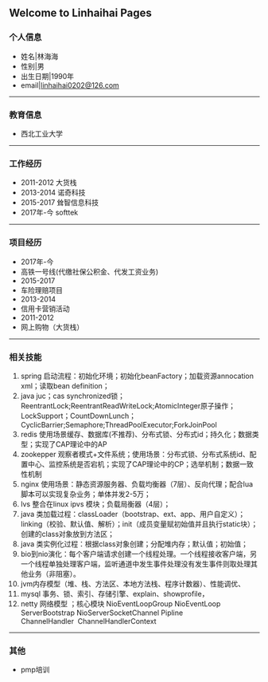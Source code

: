 ## Welcome to Linhaihai Pages
### 个人信息
- 姓名|林海海  
- 性别|男  
- 出生日期|1990年
- email|linhaihai0202@126.com
* * *
### 教育信息
- 西北工业大学
* * *
### 工作经历
- 2011-2012 大货栈
- 2013-2014 诺奇科技
- 2015-2017 耸智信息科技  
- 2017年-今 softtek
* * *
### 项目经历
- 2017年-今
- 高铁一号线(代缴社保公积金、代发工资业务)
- 2015-2017
- 车险理赔项目
- 2013-2014
- 信用卡营销活动
- 2011-2012
- 网上购物（大货栈）
* * *
### 相关技能
1. spring 启动流程：初始化环境；初始化beanFactory；加载资源annocation xml；读取bean definition；
2. java juc；cas synchronized锁；ReentrantLock;ReentrantReadWriteLock;AtomicInteger原子操作；LockSupport；CountDownLunch；CyclicBarrier;Semaphore;ThreadPoolExecutor;ForkJoinPool
3. redis 使用场景缓存、数据库(不推荐)、分布式锁、分布式id；持久化；数据类型；实现了CAP理论中的AP
4. zookepper 观察者模式+文件系统；使用场景：分布式锁、分布式系统id、配置中心、监控系统是否宕机；实现了CAP理论中的CP；选举机制；数据一致性机制
5. nginx 使用场景：静态资源服务器、负载均衡器（7层）、反向代理；配合lua脚本可以实现复杂业务；单体并发2-5万；
6. lvs 整合在linux ipvs 模块；负载局衡器（4层）；
7. java 类加载过程：classLoader（bootstrap、ext、app、用户自定义）；linking（校验、默认值、解析）；init（成员变量赋初始值并且执行static块）；创建的class对象放到方法区；
8. java 类实例化过程：根据class对象创建；分配堆内存；默认值；初始值；
9. bio到nio演化：每个客户端请求创建一个线程处理。一个线程接收客户端，另一个线程单独处理客户端，监听通道中发生事件处理没有发生事件则取处理其他业务（非阻塞）。
10. jvm内存模型（堆、栈、方法区、本地方法栈、程序计数器）、性能调优、
11. mysql 事务、锁、索引、存储引擎、explain、showprofile，
12. netty 网络模型 ；核心模块 NioEventLoopGroup NioEventLoop ServerBootstrap NioServerSocketChannel Pipline ChannelHandler  ChannelHandlerContext 
* * *
### 其他
- pmp培训






